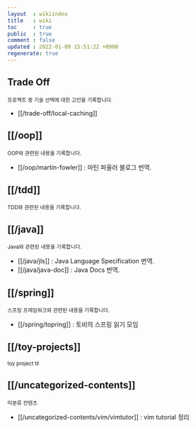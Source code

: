 ```yaml
---
layout  : wikiindex
title   : wiki
toc     : true
public  : true
comment : false
updated : 2022-01-09 15:51:22 +0900
regenerate: true
---
```


## Trade Off 
<small>프로젝트 중 기술 선택에 대한 고민을 기록합니다.</small>
* [[/trade-off/local-caching]]

## [[/oop]]
<small>OOP와 관련된 내용을 기록합니다.</small>
* [[/oop/martin-fowler]] : 마틴 파울러 블로그 번역.

## [[/tdd]]
<small>TDD와 관련된 내용을 기록합니다.</small>

## [[/java]]
<small>Java와 관련된 내용을 기록합니다.</small>
* [[/java/jls]] : Java Language Specification 번역.
* [[/java/java-doc]] : Java Docs 번역.

## [[/spring]]
<small>스프링 프레임워크와 관련된 내용을 기록합니다.</small>
* [[/spring/topring]] : 토비의 스프링 읽기 모임

## [[/toy-projects]]
<small>toy project til</small>

## [[/uncategorized-contents]]
<small>미분류 컨텐츠</small>
* [[/uncategorized-contents/vim/vimtutor]] : vim tutorial 정리
